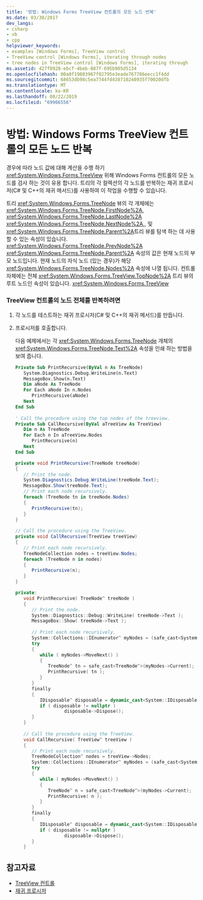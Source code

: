```yaml
---
title: '방법: Windows Forms TreeView 컨트롤의 모든 노드 반복'
ms.date: 03/30/2017
dev_langs:
- csharp
- vb
- cpp
helpviewer_keywords:
- examples [Windows Forms], TreeView control
- TreeView control [Windows Forms], iterating through nodes
- tree nodes in TreeView control [Windows Forms], iterating through
ms.assetid: 427f8928-ebcf-4beb-887f-695b905d5134
ms.openlocfilehash: 00a0f19803967f02795e3eade767786eecc1f4dd
ms.sourcegitcommit: 68653db98c5ea7744fd438710248935f70020dfb
ms.translationtype: MT
ms.contentlocale: ko-KR
ms.lasthandoff: 08/22/2019
ms.locfileid: "69966556"
---
```

# <a name="how-to-iterate-through-all-nodes-of-a-windows-forms-treeview-control"></a>방법: Windows Forms TreeView 컨트롤의 모든 노드 반복
경우에 따라 노드 값에 대해 계산을 수행 하기 <xref:System.Windows.Forms.TreeView> 위해 Windows Forms 컨트롤의 모든 노드를 검사 하는 것이 유용 합니다. 트리의 각 컬렉션의 각 노드를 반복하는 재귀 프로시저(C# 및 C++의 재귀 메서드)를 사용하여 이 작업을 수행할 수 있습니다.  
  
 트리 <xref:System.Windows.Forms.TreeNode> 뷰의 각 개체에는 <xref:System.Windows.Forms.TreeNode.FirstNode%2A>, <xref:System.Windows.Forms.TreeNode.LastNode%2A> <xref:System.Windows.Forms.TreeNode.NextNode%2A>,, 및<xref:System.Windows.Forms.TreeNode.Parent%2A>트리 뷰를 탐색 하는 데 사용할 수 있는 속성이 있습니다. <xref:System.Windows.Forms.TreeNode.PrevNode%2A> <xref:System.Windows.Forms.TreeNode.Parent%2A> 속성의 값은 현재 노드의 부모 노드입니다. 현재 노드의 자식 노드 (있는 경우)가 해당 <xref:System.Windows.Forms.TreeNode.Nodes%2A> 속성에 나열 됩니다. 컨트롤 자체에는 전체 <xref:System.Windows.Forms.TreeView.TopNode%2A> 트리 뷰의 루트 노드인 속성이 있습니다. <xref:System.Windows.Forms.TreeView>  
  
### <a name="to-iterate-through-all-nodes-of-the-treeview-control"></a>TreeView 컨트롤의 노드 전체를 반복하려면  
  
1. 각 노드를 테스트하는 재귀 프로시저(C# 및 C++의 재귀 메서드)를 만듭니다.  
  
2. 프로시저를 호출합니다.  
  
     다음 예제에서는 각 <xref:System.Windows.Forms.TreeNode> 개체의 <xref:System.Windows.Forms.TreeNode.Text%2A> 속성을 인쇄 하는 방법을 보여 줍니다.  
  
    ```vb  
    Private Sub PrintRecursive(ByVal n As TreeNode)  
       System.Diagnostics.Debug.WriteLine(n.Text)  
       MessageBox.Show(n.Text)  
       Dim aNode As TreeNode  
       For Each aNode In n.Nodes  
          PrintRecursive(aNode)  
       Next  
    End Sub  
  
    ' Call the procedure using the top nodes of the treeview.  
    Private Sub CallRecursive(ByVal aTreeView As TreeView)  
       Dim n As TreeNode  
       For Each n In aTreeView.Nodes  
          PrintRecursive(n)  
       Next  
    End Sub  
    ```  
  
    ```csharp  
    private void PrintRecursive(TreeNode treeNode)  
    {  
       // Print the node.  
       System.Diagnostics.Debug.WriteLine(treeNode.Text);  
       MessageBox.Show(treeNode.Text);  
       // Print each node recursively.  
       foreach (TreeNode tn in treeNode.Nodes)  
       {  
          PrintRecursive(tn);  
       }  
    }  
  
    // Call the procedure using the TreeView.  
    private void CallRecursive(TreeView treeView)  
    {  
       // Print each node recursively.  
       TreeNodeCollection nodes = treeView.Nodes;  
       foreach (TreeNode n in nodes)  
       {  
          PrintRecursive(n);  
       }  
    }  
    ```  
  
    ```cpp  
    private:  
       void PrintRecursive( TreeNode^ treeNode )  
       {  
          // Print the node.  
          System::Diagnostics::Debug::WriteLine( treeNode->Text );  
          MessageBox::Show( treeNode->Text );  
  
          // Print each node recursively.  
          System::Collections::IEnumerator^ myNodes = (safe_cast<System::Collections::IEnumerable^>(treeNode->Nodes))->GetEnumerator();  
          try  
          {  
             while ( myNodes->MoveNext() )  
             {  
                TreeNode^ tn = safe_cast<TreeNode^>(myNodes->Current);  
                PrintRecursive( tn );  
             }  
          }  
          finally  
          {  
             IDisposable^ disposable = dynamic_cast<System::IDisposable^>(myNodes);  
             if ( disposable != nullptr )  
                      disposable->Dispose();  
          }  
       }  
  
       // Call the procedure using the TreeView.  
       void CallRecursive( TreeView^ treeView )  
       {  
          // Print each node recursively.  
          TreeNodeCollection^ nodes = treeView->Nodes;  
          System::Collections::IEnumerator^ myNodes = (safe_cast<System::Collections::IEnumerable^>(nodes))->GetEnumerator();  
          try  
          {  
             while ( myNodes->MoveNext() )  
             {  
                TreeNode^ n = safe_cast<TreeNode^>(myNodes->Current);  
                PrintRecursive( n );  
             }  
          }  
          finally  
          {  
             IDisposable^ disposable = dynamic_cast<System::IDisposable^>(myNodes);  
             if ( disposable != nullptr )  
                      disposable->Dispose();  
          }  
       }  
    ```  
  
## <a name="see-also"></a>참고자료

- [TreeView 컨트롤](treeview-control-windows-forms.md)
- [재귀 프로시저](../../../visual-basic/programming-guide/language-features/procedures/recursive-procedures.md)
